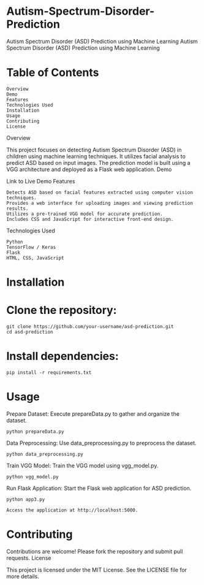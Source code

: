 # Autism-Spectrum-Disorder-Prediction
Autism Spectrum Disorder (ASD) Prediction using Machine Learning
Autism Spectrum Disorder (ASD) Prediction using Machine Learning

# Table of Contents

    Overview
    Demo
    Features
    Technologies Used
    Installation
    Usage
    Contributing
    License

Overview

This project focuses on detecting Autism Spectrum Disorder (ASD) in children using machine learning techniques. It utilizes facial analysis to predict ASD based on input images. The prediction model is built using a VGG architecture and deployed as a Flask web application.
Demo

Link to Live Demo
Features

    Detects ASD based on facial features extracted using computer vision techniques.
    Provides a web interface for uploading images and viewing prediction results.
    Utilizes a pre-trained VGG model for accurate prediction.
    Includes CSS and JavaScript for interactive front-end design.

Technologies Used

    Python
    TensorFlow / Keras
    Flask
    HTML, CSS, JavaScript

# Installation

# Clone the repository:


    git clone https://github.com/your-username/asd-prediction.git
    cd asd-prediction

# Install dependencies:



    pip install -r requirements.txt

# Usage

Prepare Dataset: Execute prepareData.py to gather and organize the dataset.

    

    python prepareData.py

Data Preprocessing: Use data_preprocessing.py to preprocess the dataset.



    python data_preprocessing.py

Train VGG Model: Train the VGG model using vgg_model.py.



    python vgg_model.py

Run Flask Application: Start the Flask web application for ASD prediction.



    python app3.py

    Access the application at http://localhost:5000.

# Contributing

Contributions are welcome! Please fork the repository and submit pull requests.
License

This project is licensed under the MIT License. See the LICENSE file for more details.
